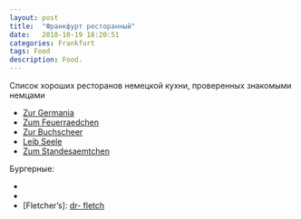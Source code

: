 ```yaml
---
layout: post
title:  "Франкфурт ресторанный"
date:   2018-10-19 18:20:51 
categories: Frankfurt
tags: Food
description: Food.
---
```

Cписок хороших ресторанов немецкой кухни, проверенных знакомыми немцами 

* [Zur Germania][dr-zur]
* [Zum Feuerraedchen][dr-zum]
* [Zur Buchscheer][dr-buch]
* [Leib Seele][dr-leib]
* [Zum Standesaemtchen][dr-stand]

Бургерные:
* [Der Fette Bulle]: [dr-fette]
* [JAMY'S Burger]: [dr-jamys]
* [Fletcher’s]: [dr- fletch]

[dr-fichte]: http://www.fichtekraenzi.de
[dr-zur]: http://www.zur-germania.de
[dr-zum]: http://www.zum-feuerraedchen.de
[dr-buch]: https://www.buchscheer.de
[dr-leib]: http://leibundseele-frankfurt.de
[dr-stand]: https://www.zum-standesaemtchen.de
[dr-fette]: https://derfettebulle.squarespace.com/
[dr-jamys]: http://www.jamysburger.de/
[dr- fletch]: https://www.fletchers-betterburger.de/